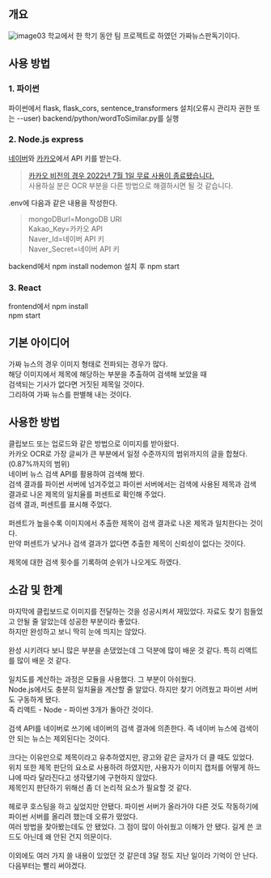 개요
-------------
![image03](https://github.com/publicminsu/baekjoon/assets/89894770/81e18319-14b3-4964-957b-f21df905065f)
학교에서 한 학기 동안 팀 프로젝트로 하였던 가짜뉴스판독기이다.

사용 방법
-------------
### 1. 파이썬
파이썬에서 flask, flask_cors, sentence_transformers 설치(오류시 관리자 권한 또는 --user)
backend/python/wordToSimilar.py를 실행
### 2. Node.js express
[네이버](https://developers.naver.com/)와 [카카오](https://developers.kakao.com/)에서 API 키를 받는다.
>[카카오 비전의 경우 2022년 7월 1일 무료 사용이 종료됐습니다.](https://devtalk.kakao.com/t/api-notice-end-of-support-for-vision-translation-and-speech-apis/122817)<br>
사용하실 분은 OCR 부분을 다른 방법으로 해결하시면 될 것 같습니다.

.env에 다음과 같은 내용을 작성한다.
>mongoDBurl=MongoDB URI<br>
Kakao_Key=카카오 API<br>
Naver_Id=네이버 API 키<br>
Naver_Secret=네이버 API 키

backend에서 npm install
nodemon 설치 후 npm start
### 3. React
frontend에서 npm install<br>
npm start

기본 아이디어
-------------
가짜 뉴스의 경우 이미지 형태로 전파되는 경우가 많다.<br>
해당 이미지에서 제목에 해당하는 부분을 추출하여 검색해 보았을 때<br>
검색되는 기사가 없다면 거짓된 제목일 것이다.<br>
그리하여 가짜 뉴스를 판별해 내는 것이다.

사용한 방법
-------------
클립보드 또는 업로드와 같은 방법으로 이미지를 받아왔다.<br>
카카오 OCR로 가장 글씨가 큰 부분에서 일정 수준까지의 범위까지의 글을 합쳤다. (0.87%까지의 범위)<br>
네이버 뉴스 검색 API를 활용하여 검색해 봤다.<br>
검색 결과를 파이썬 서버에 넘겨주었고 파이썬 서버에서는 검색에 사용된 제목과 검색 결과로 나온 제목의 일치율를 퍼센트로 확인해 주었다.<br>
검색 결과, 퍼센트를 표시해 주었다.<br>
<br>
퍼센트가 높을수록 이미지에서 추출한 제목이 검색 결과로 나온 제목과 일치한다는 것이다.<br>
만약 퍼센트가 낮거나 검색 결과가 없다면 추출한 제목이 신뢰성이 없다는 것이다.<br>
<br>
제목에 대한 검색 횟수를 기록하여 순위가 나오게도 하였다.

소감 및 한계
-------------
마지막에 클립보드로 이미지를 전달하는 것을 성공시켜서 재밌었다. 자료도 찾기 힘들었고 안될 줄 알았는데 성공한 부분이라 좋았다.<br>
하지만 완성하고 보니 딱히 눈에 띄지는 않았다.<br>
<br>
완성 시키려다 보니 많은 부분을 손댔었는데 그 덕분에 많이 배운 것 같다. 특히 리액트를 많이 배운 것 같다.<br>
<br>
일치도를 계산하는 과정은 모듈을 사용했다. 그 부분이 아쉬웠다.<br>
Node.js에서도 충분히 일치율을 계산할 줄 알았다. 하지만 찾기 어려웠고 파이썬 서버도 구동하게 됐다.<br>
즉 리액트 - Node - 파이썬 3개가 돌아간 것이다.<br>
<br>
검색 API를 네이버로 쓰기에 네이버의 검색 결과에 의존한다. 즉 네이버 뉴스에 검색이 안 되는 뉴스는 제외된다는 것이다.<br>
<br>
크다는 이유만으로 제목이라고 유추하였지만, 광고와 같은 글자가 더 클 때도 있었다.<br>
위치 또한 제목 판단의 요소로 사용하려 하였지만, 사용자가 이미지 캡처를 어떻게 하느냐에 따라 달라진다고 생각됐기에 구현하지 않았다.<br>
제목인지 판단하기 위해선 좀 더 논리적 요소가 필요할 것 같다.<br>
<br>
헤로쿠 호스팅을 하고 싶었지만 안됐다. 파이썬 서버가 올라가야 다른 것도 작동하기에 파이썬 서버를 올리려 했는데 오류가 떴었다.<br>
여러 방법을 찾아봤는데도 안 됐었다. 그 점이 많이 아쉬웠고 이해가 안 됐다. 길게 쓴 코드도 아닌데 왜 안된 건지 의문이다.<br>
<br>
이외에도 여러 가지 쓸 내용이 있었던 것 같은데 3달 정도 지난 일이라 기억이 안 난다. 다음부터는 빨리 써야겠다.
